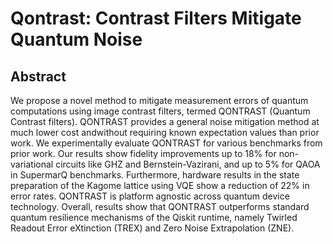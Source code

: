 # Qontrast: Contrast Filters Mitigate Quantum Noise

## Abstract
We propose a novel method to mitigate measurement errors of quantum computations using image contrast filters, termed QONTRAST (Quantum Contrast filters). QONTRAST provides a general noise mitigation method at much lower cost andwithout requiring known expectation values than prior work. We experimentally evaluate QONTRAST for various benchmarks from prior work. Our results show fidelity improvements up to 18% for non-variational circuits like GHZ and Bernstein-Vazirani, and up to 5% for QAOA in SupermarQ benchmarks. Furthermore, hardware results in the state preparation of the Kagome lattice using VQE show a reduction of 22% in error rates. QONTRAST is platform agnostic across quantum device technology. Overall, results show that QONTRAST outperforms standard quantum resilience mechanisms of the Qiskit runtime, namely Twirled Readout Error eXtinction (TREX) and Zero Noise Extrapolation (ZNE).

